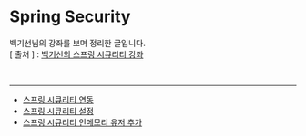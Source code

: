 Spring Security
===========
백기선님의 강좌를 보며 정리한 글입니다.   
[ 출처 ] : [백기선의 스프링 시큐리티 강좌](https://www.inflearn.com/course/%EB%B0%B1%EA%B8%B0%EC%84%A0-%EC%8A%A4%ED%94%84%EB%A7%81-%EC%8B%9C%ED%81%90%EB%A6%AC%ED%8B%B0)    

<br/>

---
* [스프링 시큐리티 연동](https://github.com/KimYoungQ/study/blob/main/springJPA/1_3.md)
* [스프링 시큐리티 설정](https://github.com/KimYoungQ/study/blob/main/springJPA/1_4.md)
* [스프링 시큐리티 인메모리 유저 추가](https://github.com/KimYoungQ/study/blob/main/springJPA/1_5.md)
